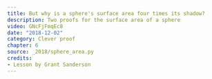 ```yaml
---
title: But why is a sphere's surface area four times its shadow?
description: Two proofs for the surface area of a sphere
video: GNcFjFmqEc8
date: "2018-12-02"
category: Clever proof
chapter: 6
source: _2018/sphere_area.py
credits:
- Lesson by Grant Sanderson
---
```

